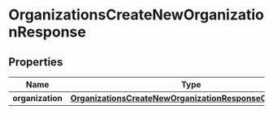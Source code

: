 

# OrganizationsCreateNewOrganizationResponse


## Properties

| Name | Type | Description | Notes |
|------------ | ------------- | ------------- | -------------|
|**organization** | [**OrganizationsCreateNewOrganizationResponseOrganization**](OrganizationsCreateNewOrganizationResponseOrganization.md) |  |  [optional] |



